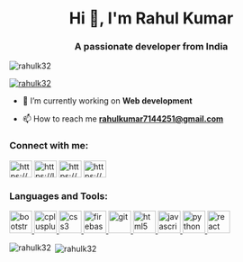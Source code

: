 <h1 align="center">Hi 👋, I'm Rahul Kumar</h1>
<h3 align="center">A passionate developer from India</h3>

<p align="left"> <img src="https://komarev.com/ghpvc/?username=rahulk32&label=Profile%20views&color=0e75b6&style=flat" alt="rahulk32" /> </p>

<p align="left"> <a href="https://github.com/ryo-ma/github-profile-trophy"><img src="https://github-profile-trophy.vercel.app/?username=rahulk32" alt="rahulk32" /></a> </p>

- 🌱 I’m currently working on **Web development**

- 📫 How to reach me **rahulkumar7144251@gmail.com**

<h3 align="left">Connect with me:</h3>
<p align="left">
<a href="https://linkedin.com/in/https://www.linkedin.com/in/rahul-kumar-3666a9160/" target="blank"><img align="center" src="https://cdn.jsdelivr.net/npm/simple-icons@3.0.1/icons/linkedin.svg" alt="https://www.linkedin.com/in/rahul-kumar-3666a9160/" height="30" width="40" /></a>
<a href="https://www.leetcode.com/https://leetcode.com/sparta_/" target="blank"><img align="center" src="https://cdn.jsdelivr.net/npm/simple-icons@3.0.1/icons/leetcode.svg" alt="https://leetcode.com/sparta_/" height="30" width="40" /></a>
<a href="https://www.hackerearth.com/https://www.hackerearth.com/@rahul7144" target="blank"><img align="center" src="https://cdn.jsdelivr.net/npm/simple-icons@3.0.1/icons/hackerearth.svg" alt="https://www.hackerearth.com/@rahul7144" height="30" width="40" /></a>
<a href="https://auth.geeksforgeeks.org/user/https://auth.geeksforgeeks.org/user/rahul_7144/profile" target="blank"><img align="center" src="https://cdn.jsdelivr.net/npm/simple-icons@3.0.1/icons/geeksforgeeks.svg" alt="https://auth.geeksforgeeks.org/user/rahul_7144/profile" height="30" width="40" /></a>
</p>

<h3 align="left">Languages and Tools:</h3>
<p align="left"> <a href="https://getbootstrap.com" target="_blank"> <img src="https://devicons.github.io/devicon/devicon.git/icons/bootstrap/bootstrap-plain.svg" alt="bootstrap" width="40" height="40"/> </a> <a href="https://www.w3schools.com/cpp/" target="_blank"> <img src="https://devicons.github.io/devicon/devicon.git/icons/cplusplus/cplusplus-original.svg" alt="cplusplus" width="40" height="40"/> </a> <a href="https://www.w3schools.com/css/" target="_blank"> <img src="https://devicons.github.io/devicon/devicon.git/icons/css3/css3-original-wordmark.svg" alt="css3" width="40" height="40"/> </a> <a href="https://firebase.google.com/" target="_blank"> <img src="https://www.vectorlogo.zone/logos/firebase/firebase-icon.svg" alt="firebase" width="40" height="40"/> </a> <a href="https://git-scm.com/" target="_blank"> <img src="https://www.vectorlogo.zone/logos/git-scm/git-scm-icon.svg" alt="git" width="40" height="40"/> </a> <a href="https://www.w3.org/html/" target="_blank"> <img src="https://devicons.github.io/devicon/devicon.git/icons/html5/html5-original-wordmark.svg" alt="html5" width="40" height="40"/> </a> <a href="https://developer.mozilla.org/en-US/docs/Web/JavaScript" target="_blank"> <img src="https://devicons.github.io/devicon/devicon.git/icons/javascript/javascript-original.svg" alt="javascript" width="40" height="40"/> </a> <a href="https://www.python.org" target="_blank"> <img src="https://devicons.github.io/devicon/devicon.git/icons/python/python-original.svg" alt="python" width="40" height="40"/> </a> <a href="https://reactjs.org/" target="_blank"> <img src="https://devicons.github.io/devicon/devicon.git/icons/react/react-original-wordmark.svg" alt="react" width="40" height="40"/> </a> </p>

<p><img align="left" src="https://github-readme-stats.vercel.app/api/top-langs?username=rahulk32&show_icons=true&locale=en&layout=compact" alt="rahulk32" /></p>

<p>&nbsp;<img align="center" src="https://github-readme-stats.vercel.app/api?username=rahulk32&show_icons=true&locale=en" alt="rahulk32" /></p>
